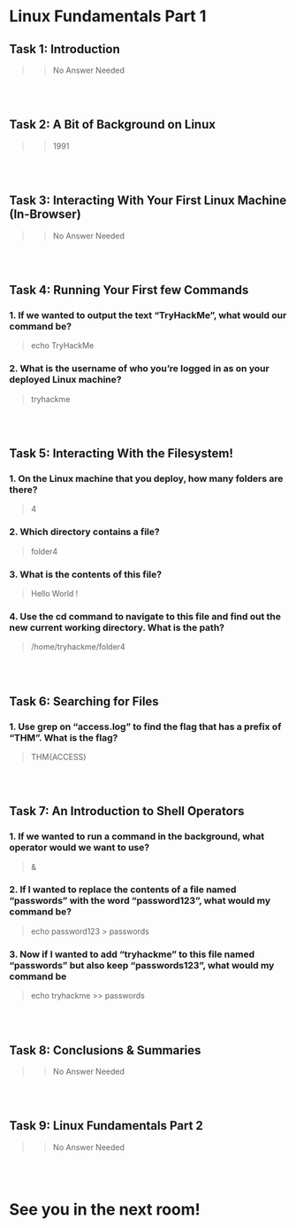 # Linux Fundamentals Part 1

## Task 1: Introduction
>> No Answer Needed

<br></br>
## Task 2: A Bit of Background on Linux
>> 1991

<br></br>
## Task 3: Interacting With Your First Linux Machine (In-Browser)
>> No Answer Needed

<br></br>
## Task 4: Running Your First few Commands

### 1. If we wanted to output the text “TryHackMe”, what would our command be?
> echo TryHackMe

### 2. What is the username of who you’re logged in as on your deployed Linux machine?
> tryhackme

<br></br>
## Task 5: Interacting With the Filesystem!

### 1. On the Linux machine that you deploy, how many folders are there?
> 4

### 2. Which directory contains a file?
> folder4

### 3. What is the contents of this file?
> Hello World !

### 4. Use the cd command to navigate to this file and find out the new current working directory. What is the path?
> /home/tryhackme/folder4

<br></br>
## Task 6: Searching for Files
### 1. Use grep on “access.log” to find the flag that has a prefix of “THM”. What is the flag?
> THM{ACCESS}

<br></br>
## Task 7: An Introduction to Shell Operators

### 1. If we wanted to run a command in the background, what operator would we want to use?
> &

### 2. If I wanted to replace the contents of a file named “passwords” with the word “password123”, what would my command be?
> echo password123 > passwords

### 3. Now if I wanted to add “tryhackme” to this file named “passwords” but also keep “passwords123”, what would my command be
> echo tryhackme >> passwords

<br></br>
## Task 8: Conclusions & Summaries
>> No Answer Needed

<br></br>
## Task 9: Linux Fundamentals Part 2
>> No Answer Needed

<br></br>
# See you in the next room!
